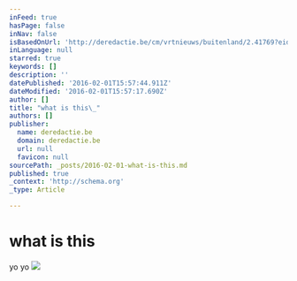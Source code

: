 ```yaml
---
inFeed: true
hasPage: false
inNav: false
isBasedOnUrl: 'http://deredactie.be/cm/vrtnieuws/buitenland/2.41769?eid=1.2561554'
inLanguage: null
starred: true
keywords: []
description: ''
datePublished: '2016-02-01T15:57:44.911Z'
dateModified: '2016-02-01T15:57:17.690Z'
author: []
title: "what is this\_"
authors: []
publisher:
  name: deredactie.be
  domain: deredactie.be
  url: null
  favicon: null
sourcePath: _posts/2016-02-01-what-is-this.md
published: true
_context: 'http://schema.org'
_type: Article

---
```

# what is this 

yo yo
![](http://deredactie.be/polopoly_fs/1.2526829!image/3253287727.jpg_gen/derivatives/landscape670/3253287727.jpg)